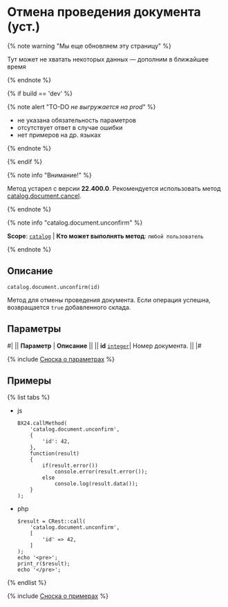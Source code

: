 # Отмена проведения документа (уст.)

{% note warning "Мы еще обновляем эту страницу" %}

Тут может не хватать некоторых данных — дополним в ближайшее время

{% endnote %}

{% if build == 'dev' %}

{% note alert "TO-DO _не выгружается на prod_" %}

- не указана обязательность параметров
- отсутствует ответ в случае ошибки
- нет примеров на др. языках
  
{% endnote %}

{% endif %}

{% note info "Внимание!" %}

Метод устарел с версии **22.400.0**. Рекомендуется использовать метод [catalog.document.cancel](./catalog-document-cancel.md).

{% endnote %}

{% note info "catalog.document.unconfirm" %}

**Scope**: [`catalog`](../../scopes/permissions.md) | **Кто может выполнять метод**: `любой пользователь`

{% endnote %}

## Описание

```http
catalog.document.unconfirm(id)
```

Метод для отмены проведения документа.
Если операция успешна, возвращается `true` добавленного склада.

## Параметры

#|
|| **Параметр** | **Описание** ||
|| **id**
[`integer`](../../data-types.md)| Номер документа. ||
|#

{% include [Сноска о параметрах](../../../_includes/required.md) %}

## Примеры

{% list tabs %}

- js
  
    ```
    BX24.callMethod(
        'catalog.document.unconfirm',
        {
            'id': 42,
        },
        function(result)
        {
            if(result.error())
                console.error(result.error());
            else
                console.log(result.data());
        }
    );
    ```

- php
  
    ```
    $result = CRest::call(
        'catalog.document.unconfirm',
        [
            'id' => 42,
        ]
    );
    echo '<pre>';
    print_r($result);
    echo '</pre>';
    ```

{% endlist %}

{% include [Сноска о примерах](../../../_includes/examples.md) %}